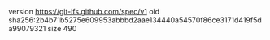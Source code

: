 version https://git-lfs.github.com/spec/v1
oid sha256:2b4b71b5275e609953abbbd2aae134440a54570f86ce3171d419f5da99079321
size 490

